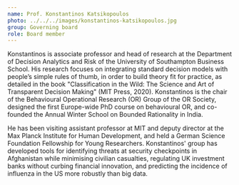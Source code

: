 ```yaml
---
name: Prof. Konstantinos Katsikopoulos
photo: ../../../images/konstantinos-katsikopoulos.jpg
group: Governing board
role: Board member
---
```


Konstantinos is associate professor and head of research at the Department of Decision Analytics and Risk of the University of Southampton Business School. His research focuses on integrating standard decision models with people’s simple rules of thumb, in order to build theory fit for practice, as detailed in the book "Classification in the Wild: The Science and Art of Transparent Decision Making" (MIT Press, 2020). Konstantinos is the chair of the Behavioural Operational Research (OR) Group of the OR Society, designed the first Europe-wide PhD course on behavioural OR, and co-founded the Annual Winter School on Bounded Rationality in India.

He has been visiting assistant professor at MIT and deputy director at the Max Planck Institute for Human Development, and held a German Science Foundation Fellowship for Young Researchers. Konstantinos' group has developed tools for identifying threats at security checkpoints in Afghanistan while minimising civilian casualties, regulating UK investment banks without curbing financial innovation, and predicting the incidence of influenza in the US more robustly than big data.
